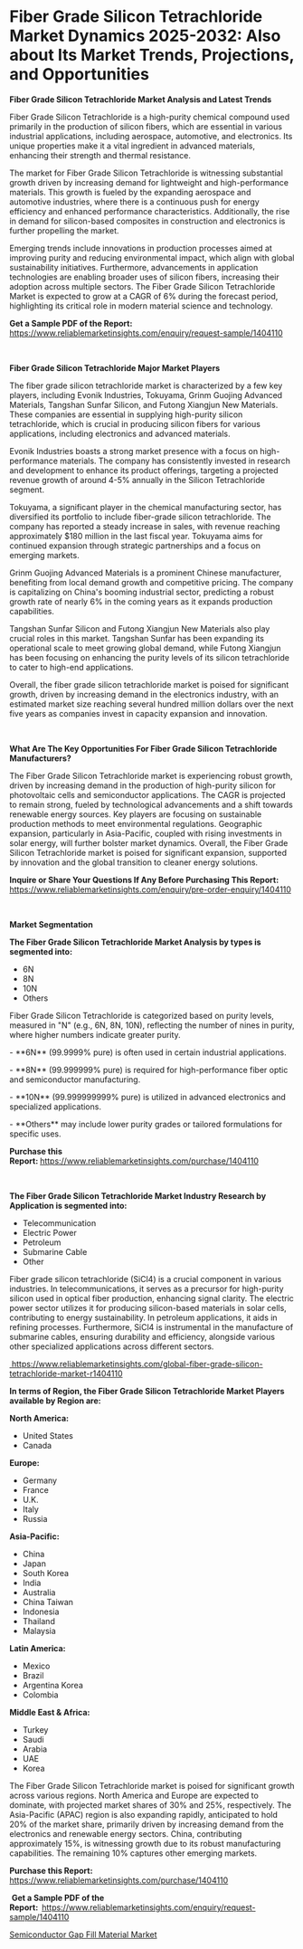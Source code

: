 <p><h1>Fiber Grade Silicon Tetrachloride Market Dynamics 2025-2032: Also about Its Market Trends, Projections, and Opportunities</h1></p><p><strong>Fiber Grade Silicon Tetrachloride Market Analysis and Latest Trends</strong></p>
<p><p>Fiber Grade Silicon Tetrachloride is a high-purity chemical compound used primarily in the production of silicon fibers, which are essential in various industrial applications, including aerospace, automotive, and electronics. Its unique properties make it a vital ingredient in advanced materials, enhancing their strength and thermal resistance.</p><p>The market for Fiber Grade Silicon Tetrachloride is witnessing substantial growth driven by increasing demand for lightweight and high-performance materials. This growth is fueled by the expanding aerospace and automotive industries, where there is a continuous push for energy efficiency and enhanced performance characteristics. Additionally, the rise in demand for silicon-based composites in construction and electronics is further propelling the market.</p><p>Emerging trends include innovations in production processes aimed at improving purity and reducing environmental impact, which align with global sustainability initiatives. Furthermore, advancements in application technologies are enabling broader uses of silicon fibers, increasing their adoption across multiple sectors. The Fiber Grade Silicon Tetrachloride Market is expected to grow at a CAGR of 6% during the forecast period, highlighting its critical role in modern material science and technology.</p></p>
<p><strong>Get a Sample PDF of the Report:&nbsp;</strong> <a href="https://www.reliablemarketinsights.com/enquiry/request-sample/1404110?utm_campaign=2013&utm_medium=2&utm_source=Github&utm_content=ia&utm_term=13012025&utm_id=fiber-grade-silicon-tetrachloride">https://www.reliablemarketinsights.com/enquiry/request-sample/1404110</a></p>
<p>&nbsp;</p>
<p><strong>Fiber Grade Silicon Tetrachloride Major Market Players</strong></p>
<p><p>The fiber grade silicon tetrachloride market is characterized by a few key players, including Evonik Industries, Tokuyama, Grinm Guojing Advanced Materials, Tangshan Sunfar Silicon, and Futong Xiangjun New Materials. These companies are essential in supplying high-purity silicon tetrachloride, which is crucial in producing silicon fibers for various applications, including electronics and advanced materials.</p><p>Evonik Industries boasts a strong market presence with a focus on high-performance materials. The company has consistently invested in research and development to enhance its product offerings, targeting a projected revenue growth of around 4-5% annually in the Silicon Tetrachloride segment.</p><p>Tokuyama, a significant player in the chemical manufacturing sector, has diversified its portfolio to include fiber-grade silicon tetrachloride. The company has reported a steady increase in sales, with revenue reaching approximately $180 million in the last fiscal year. Tokuyama aims for continued expansion through strategic partnerships and a focus on emerging markets.</p><p>Grinm Guojing Advanced Materials is a prominent Chinese manufacturer, benefiting from local demand growth and competitive pricing. The company is capitalizing on China's booming industrial sector, predicting a robust growth rate of nearly 6% in the coming years as it expands production capabilities.</p><p>Tangshan Sunfar Silicon and Futong Xiangjun New Materials also play crucial roles in this market. Tangshan Sunfar has been expanding its operational scale to meet growing global demand, while Futong Xiangjun has been focusing on enhancing the purity levels of its silicon tetrachloride to cater to high-end applications.</p><p>Overall, the fiber grade silicon tetrachloride market is poised for significant growth, driven by increasing demand in the electronics industry, with an estimated market size reaching several hundred million dollars over the next five years as companies invest in capacity expansion and innovation.</p></p>
<p>&nbsp;</p>
<p><strong>What Are The Key Opportunities For Fiber Grade Silicon Tetrachloride Manufacturers?</strong></p>
<p><p>The Fiber Grade Silicon Tetrachloride market is experiencing robust growth, driven by increasing demand in the production of high-purity silicon for photovoltaic cells and semiconductor applications. The CAGR is projected to remain strong, fueled by technological advancements and a shift towards renewable energy sources. Key players are focusing on sustainable production methods to meet environmental regulations. Geographic expansion, particularly in Asia-Pacific, coupled with rising investments in solar energy, will further bolster market dynamics. Overall, the Fiber Grade Silicon Tetrachloride market is poised for significant expansion, supported by innovation and the global transition to cleaner energy solutions.</p></p>
<p><strong>Inquire or Share Your Questions If Any Before Purchasing This Report:</strong> <a href="https://www.reliablemarketinsights.com/enquiry/pre-order-enquiry/1404110?utm_campaign=2013&utm_medium=2&utm_source=Github&utm_content=ia&utm_term=13012025&utm_id=fiber-grade-silicon-tetrachloride">https://www.reliablemarketinsights.com/enquiry/pre-order-enquiry/1404110</a></p>
<p>&nbsp;</p>
<p><strong>Market Segmentation</strong></p>
<p><strong>The Fiber Grade Silicon Tetrachloride Market Analysis by types is segmented into:</strong></p>
<p><ul><li>6N</li><li>8N</li><li>10N</li><li>Others</li></ul></p>
<p><p>Fiber Grade Silicon Tetrachloride is categorized based on purity levels, measured in "N" (e.g., 6N, 8N, 10N), reflecting the number of nines in purity, where higher numbers indicate greater purity. </p><p>- **6N** (99.9999% pure) is often used in certain industrial applications.</p><p>- **8N** (99.999999% pure) is required for high-performance fiber optic and semiconductor manufacturing.</p><p>- **10N** (99.999999999% pure) is utilized in advanced electronics and specialized applications.</p><p>- **Others** may include lower purity grades or tailored formulations for specific uses.</p></p>
<p><strong>Purchase this Report:&nbsp;</strong><a href="https://www.reliablemarketinsights.com/purchase/1404110?utm_campaign=2013&utm_medium=2&utm_source=Github&utm_content=ia&utm_term=13012025&utm_id=fiber-grade-silicon-tetrachloride">https://www.reliablemarketinsights.com/purchase/1404110</a></p>
<p>&nbsp;</p>
<p><strong>The Fiber Grade Silicon Tetrachloride Market Industry Research by Application is segmented into:</strong></p>
<p><ul><li>Telecommunication</li><li>Electric Power</li><li>Petroleum</li><li>Submarine Cable</li><li>Other</li></ul></p>
<p><p>Fiber grade silicon tetrachloride (SiCl4) is a crucial component in various industries. In telecommunications, it serves as a precursor for high-purity silicon used in optical fiber production, enhancing signal clarity. The electric power sector utilizes it for producing silicon-based materials in solar cells, contributing to energy sustainability. In petroleum applications, it aids in refining processes. Furthermore, SiCl4 is instrumental in the manufacture of submarine cables, ensuring durability and efficiency, alongside various other specialized applications across different sectors.</p></p>
<p><a href="https://www.reliablemarketinsights.com/global-fiber-grade-silicon-tetrachloride-market-r1404110?utm_campaign=2013&utm_medium=2&utm_source=Github&utm_content=ia&utm_term=13012025&utm_id=fiber-grade-silicon-tetrachloride">&nbsp;https://www.reliablemarketinsights.com/global-fiber-grade-silicon-tetrachloride-market-r1404110</a></p>
<p><strong>In terms of Region, the Fiber Grade Silicon Tetrachloride Market Players available by Region are:</strong></p>
<p>
    <p> <strong> North America: </strong>
        <ul>
            <li>United States</li>
            <li>Canada</li>
        </ul>
        </p> 
    <p> <strong> Europe: </strong>
        <ul>
            <li>Germany</li>
            <li>France</li>
            <li>U.K.</li>
            <li>Italy</li>
            <li>Russia</li>
        </ul>
        </p> 
    <p> <strong> Asia-Pacific: </strong>
        <ul>
            <li>China</li>
            <li>Japan</li>
            <li>South Korea</li>
            <li>India</li>
            <li>Australia</li>
            <li>China Taiwan</li>
            <li>Indonesia</li>
            <li>Thailand</li>
            <li>Malaysia</li>
        </ul>
        </p> 
    <p> <strong> Latin America: </strong>
        <ul>
            <li>Mexico</li>
            <li>Brazil</li>
            <li>Argentina Korea</li>
            <li>Colombia</li>
        </ul>
        </p> 
    <p> <strong> Middle East & Africa: </strong>
        <ul>
            <li>Turkey</li>
            <li>Saudi</li>
            <li>Arabia</li>
            <li>UAE</li>
            <li>Korea</li>
        </ul>
    </p>
    </p>
<p><p>The Fiber Grade Silicon Tetrachloride market is poised for significant growth across various regions. North America and Europe are expected to dominate, with projected market shares of 30% and 25%, respectively. The Asia-Pacific (APAC) region is also expanding rapidly, anticipated to hold 20% of the market share, primarily driven by increasing demand from the electronics and renewable energy sectors. China, contributing approximately 15%, is witnessing growth due to its robust manufacturing capabilities. The remaining 10% captures other emerging markets.</p></p>
<p><strong>Purchase this Report: </strong><a href="https://www.reliablemarketinsights.com/purchase/1404110?utm_campaign=2013&utm_medium=2&utm_source=Github&utm_content=ia&utm_term=13012025&utm_id=fiber-grade-silicon-tetrachloride">https://www.reliablemarketinsights.com/purchase/1404110</a></p>
<p>&nbsp;<strong>Get a Sample PDF of the Report:&nbsp;&nbsp;</strong><a href="https://www.reliablemarketinsights.com/enquiry/request-sample/1404110?utm_campaign=2013&utm_medium=2&utm_source=Github&utm_content=ia&utm_term=13012025&utm_id=fiber-grade-silicon-tetrachloride">https://www.reliablemarketinsights.com/enquiry/request-sample/1404110</a></p>
<p><strong></strong></p>
<p><p><a href="https://github.com/MarciaRunte/Market-Research-Report-List-1/blob/main/semiconductor-gap-fill-material-market.md?utm_campaign=2013&utm_medium=2&utm_source=Github&utm_content=ia&utm_term=13012025&utm_id=fiber-grade-silicon-tetrachloride">Semiconductor Gap Fill Material Market</a></p></p>